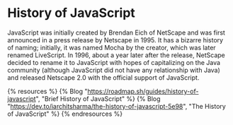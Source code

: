 # History of JavaScript

JavaScript was initially created by Brendan Eich of NetScape and was first announced in a press release by Netscape in 1995. It has a bizarre history of naming; initially, it was named Mocha by the creator, which was later renamed LiveScript. In 1996, about a year later after the release, NetScape decided to rename it to JavaScript with hopes of capitalizing on the Java community (although JavaScript did not have any relationship with Java) and released Netscape 2.0 with the official support of JavaScript.

{% resources %}
  {% Blog "https://roadmap.sh/guides/history-of-javascript", "Brief History of JavaScript" %}
  {% Blog "https://dev.to/iarchitsharma/the-history-of-javascript-5e98", "The History of JavaScript" %}
{% endresources %}
